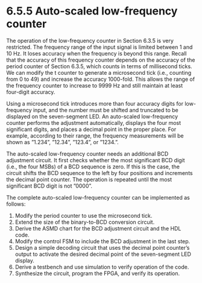 # 6.5.5 Auto-scaled low-frequency counter 
The operation of the low-frequency counter in Section 6.3.5 is very restricted. The frequency range of the input signal is limited between 1 and 10 Hz. It loses accuracy when the frequency is beyond this range. Recall that the accuracy of this frequency counter depends on the accuracy of the period counter of Section 6.3.5, which counts in terms of millisecond ticks. We can modify the t counter to generate a microsecond tick (i.e., counting from 0 to 49) and increase the accuracy 1000-fold. This allows the range of the frequency counter to increase to 9999 Hz and still maintain at least four-digit accuracy.

Using a microsecond tick introduces more than four accuracy digits for low-frequency input, and the number must be shifted and truncated to be displayed on the seven-segment LED. An auto-scaled low-frequency counter performs the adjustment automatically, displays the four most significant digits, and places a decimal point in the proper place. For example, according to their range, the frequency measurements will be shown as ”1.234”, ”12.34”, ”123.4”, or ”1234.”.

The auto-scaled low-frequency counter needs an additional BCD adjustment circuit. It first checks whether the most significant BCD digit (i.e., the four MSBs) of a BCD sequence is zero. If this is the case, the circuit shifts the BCD sequence to the left by four positions and increments the decimal point counter. The operation is repeated until the most significant BCD digit is not ”0000”.

The complete auto-scaled low-frequency counter can be implemented as follows:
1. Modify the period counter to use the microsecond tick. 
2. Extend the size of the binary-to-BCD conversion circuit. 
3. Derive the ASMD chart for the BCD adjustment circuit and the HDL code. 
4. Modify the control FSM to include the BCD adjustment in the last step. 
5. Design a simple decoding circuit that uses the decimal point counter’s output to activate the desired decimal point of the seven-segment LED display. 
6. Derive a testbench and use simulation to verify operation of the code. 
7. Synthesize the circuit, program the FPGA, and verify its operation.